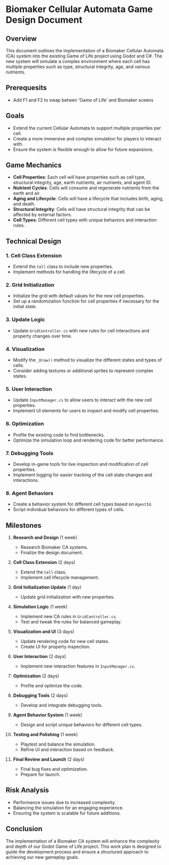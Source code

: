 # Biomaker Cellular Automata Game Design Document

## Overview
This document outlines the implementation of a Biomaker Cellular Automata (CA) system into the existing Game of Life project using Godot and C#. The new system will simulate a complex environment where each cell has multiple properties such as type, structural integrity, age, and various nutrients.

## Prerequesits
- Add F1 and F2 to swap betwen 'Game of Life' and Biomaker sceens

## Goals
- Extend the current Cellular Automata to support multiple properties per cell.
- Create a more immersive and complex simulation for players to interact with.
- Ensure the system is flexible enough to allow for future expansions.

## Game Mechanics
- **Cell Properties**: Each cell will have properties such as cell type, structural integrity, age, earth nutrients, air nutrients, and agent ID.
- **Nutrient Cycles**: Cells will consume and regenerate nutrients from the earth and air.
- **Aging and Lifecycle**: Cells will have a lifecycle that includes birth, aging, and death.
- **Structural Integrity**: Cells will have structural integrity that can be affected by external factors.
- **Cell Types**: Different cell types with unique behaviors and interaction rules.

## Technical Design

### 1. Cell Class Extension
- Extend the `Cell` class to include new properties.
- Implement methods for handling the lifecycle of a cell.

### 2. Grid Initialization
- Initialize the grid with default values for the new cell properties.
- Set up a randomization function for cell properties if necessary for the initial state.

### 3. Update Logic
- Update `GridController.cs` with new rules for cell interactions and property changes over time.

### 4. Visualization
- Modify the `_Draw()` method to visualize the different states and types of cells.
- Consider adding textures or additional sprites to represent complex states.

### 5. User Interaction
- Update `InputManager.cs` to allow users to interact with the new cell properties.
- Implement UI elements for users to inspect and modify cell properties.

### 6. Optimization
- Profile the existing code to find bottlenecks.
- Optimize the simulation loop and rendering code for better performance.

### 7. Debugging Tools
- Develop in-game tools for live inspection and modification of cell properties.
- Implement logging for easier tracking of the cell state changes and interactions.

### 8. Agent Behaviors
- Create a behavior system for different cell types based on `AgentId`.
- Script individual behaviors for different types of cells.

## Milestones
1. **Research and Design** (1 week)
   - Research Biomaker CA systems.
   - Finalize the design document.

2. **Cell Class Extension** (2 days)
   - Extend the `Cell` class.
   - Implement cell lifecycle management.

3. **Grid Initialization Update** (1 day)
   - Update grid initialization with new properties.

4. **Simulation Logic** (1 week)
   - Implement new CA rules in `GridController.cs`.
   - Test and tweak the rules for balanced gameplay.

5. **Visualization and UI** (3 days)
   - Update rendering code for new cell states.
   - Create UI for property inspection.

6. **User Interaction** (2 days)
   - Implement new interaction features in `InputManager.cs`.

7. **Optimization** (2 days)
   - Profile and optimize the code.

8. **Debugging Tools** (2 days)
   - Develop and integrate debugging tools.

9. **Agent Behavior System** (1 week)
   - Design and script unique behaviors for different cell types.

10. **Testing and Polishing** (1 week)
    - Playtest and balance the simulation.
    - Refine UI and interaction based on feedback.

11. **Final Review and Launch** (2 days)
    - Final bug fixes and optimization.
    - Prepare for launch.

## Risk Analysis
- Performance issues due to increased complexity.
- Balancing the simulation for an engaging experience.
- Ensuring the system is scalable for future additions.

## Conclusion
The implementation of a Biomaker CA system will enhance the complexity and depth of our Godot Game of Life project. This work plan is designed to guide the development process and ensure a structured approach to achieving our new gameplay goals.

